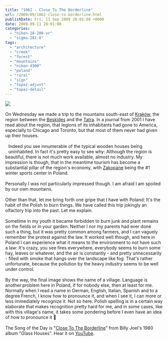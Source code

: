 ```yaml
---
title: "1062 - Close To The Borderline"
url: /2009/09/1062-close-to-borderline.html
publishDate: Fri, 11 Sep 2009 20:01:00 +0000
date: 2009-09-11 20:01:00
categories: 
  - "nikon-18-200-vr"
  - "sigma-281-8"
tags: 
  - "architecture"
  - "creek"
  - "forest"
  - "mountains"
  - "nikon-d300"
  - "poland"
  - "rural"
  - "sign"
  - "topaz-adjust"
  - "topaz-detail"
---
```

<a href="https://d25zfm9zpd7gm5.cloudfront.net/1200x1200/2009/20090909_113043_ps.jpg" target="_blank"><img src="https://d25zfm9zpd7gm5.cloudfront.net/0600x0600/2009/20090909_113043_ps.jpg"/></a><br/><br/>On Wednesday we made a trip to the mountains south-east of <a href="http://en.wikipedia.org/wiki/Krakow" target="_blank">Kraków</a>, the region between the <a href="http://en.wikipedia.org/wiki/Beskides" target="_blank">Beskides</a> and the <a href="http://en.wikipedia.org/wiki/Tatra_Mountains" target="_blank">Tatra</a>. In a journal from 2001 I have read about the region, that legions of its inhabitants had gone to America, especially to Chicago and Toronto, but that most of them never had given up their houses.<br/><br/><a href="https://d25zfm9zpd7gm5.cloudfront.net/1200x1200/2009/20090909_115118_ps.jpg" target="_blank"><img alt="" border="0" src="https://d25zfm9zpd7gm5.cloudfront.net/0150x0150/2009/20090909_115118_ps.jpg" style="margin: 10pt 10px 10px 0pt; float: left;"/></a> Indeed you see innumerable of the typical wooden houses being uninhabited. In fact it's pretty easy to see why: Although the region is beautiful, there is not much work available, almost no industry. My impression is though, that in the meantime tourism has become a substantial pillar of the region's economy, with <a href="http://en.wikipedia.org/wiki/Zakopane" target="_blank">Zakopane</a> being the #1 winter sports center in Poland. <br/><br/>Personally I was not particularly impressed though. I am afraid I am spoiled by our own mountains.<br/><br/>Other than that, let me bring forth one gripe that I have with Poland: It's the habit of the Polish to burn things. We have called this trip jokingly an olfactory trip into the past. Let me explain.<br/><br/><a href="https://d25zfm9zpd7gm5.cloudfront.net/1200x1200/2009/20090909_172212_ps.jpg" target="_blank"><img alt="" border="0" src="https://d25zfm9zpd7gm5.cloudfront.net/0150x0150/2009/20090909_172212_ps.jpg" style="margin: 10pt 10px 10px 0pt; float: right;"/></a> Sometime in my youth it became forbidden to burn junk and plant remains on the fields or in your garden. Neither I nor my parents had ever done such a thing, but it was pretty common among farmers, and I can vaguely remember the protest against the law. It worked well though, and here in Poland I can experience what it means to the environment to not have such a law: It's crazy, you see fires everywhere, everybody seems to burn some hay, leaves or whatever, and the air is constantly - and pretty unnecessarily - filled with smoke that hangs over the landscape like fog. That's rather unfortunate, because the pollution by the heavy industry seems to be well under control.<br/><br/> By the way, the final image shows the name of a village. Language is another problem here in Poland, if for nobody else, then at least for me. Normally when I read a name in German, English, Italian, Spanish and to a degree French, I know how to pronounce it, and when I see it, I can more or less immediately recognize it. Not so here. Polish spelling is in a certain way elaborate that makes recognition pretty hard for me, and in some cases, like with this village's name, it takes some pondering before I even have an idea of how to pronounce it 🙂<br/><br/>The Song of the Day is "<a href="http://www.lyricsmode.com/lyrics/b/billy_joel/close_to_the_borderline.html" target="_blank">Close To The Borderline</a>" from Billy Joel's 1980 album "Glass Houses". Hear it on <a href="http://www.youtube.com/watch?v=3DBHWCy2jfQ" target="_blank">YouTube</a>.
